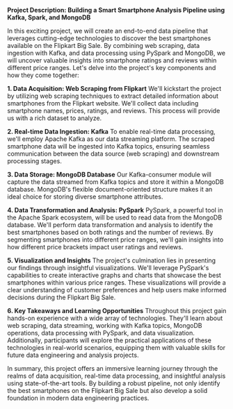 **Project Description: Building a Smart Smartphone Analysis Pipeline using Kafka, Spark, and MongoDB**

In this exciting project, we will create an end-to-end data pipeline that leverages cutting-edge technologies to discover the best smartphones available on the Flipkart Big Sale. By combining web scraping, data ingestion with Kafka, and data processing using PySpark and MongoDB, we will uncover valuable insights into smartphone ratings and reviews within different price ranges. Let's delve into the project's key components and how they come together:

**1. Data Acquisition: Web Scraping from Flipkart**
We'll kickstart the project by utilizing web scraping techniques to extract detailed information about smartphones from the Flipkart website. We'll collect data including smartphone names, prices, ratings, and reviews. This process will provide us with a rich dataset to analyze.

**2. Real-time Data Ingestion: Kafka**
To enable real-time data processing, we'll employ Apache Kafka as our data streaming platform. The scraped smartphone data will be ingested into Kafka topics, ensuring seamless communication between the data source (web scraping) and downstream processing stages.

**3. Data Storage: MongoDB Database**
Our Kafka-consumer module will capture the data streamed from Kafka topics and store it within a MongoDB database. MongoDB's flexible document-oriented structure makes it an ideal choice for storing diverse smartphone attributes.

**4. Data Transformation and Analysis: PySpark**
PySpark, a powerful tool in the Apache Spark ecosystem, will be used to read data from the MongoDB database. We'll perform data transformation and analysis to identify the best smartphones based on both ratings and the number of reviews. By segmenting smartphones into different price ranges, we'll gain insights into how different price brackets impact user ratings and reviews.

**5. Visualization and Insights**
The project's culmination lies in presenting our findings through insightful visualizations. We'll leverage PySpark's capabilities to create interactive graphs and charts that showcase the best smartphones within various price ranges. These visualizations will provide a clear understanding of customer preferences and help users make informed decisions during the Flipkart Big Sale.

**6. Key Takeaways and Learning Opportunities**
Throughout this project gain hands-on experience with a wide array of technologies. They'll learn about web scraping, data streaming, working with Kafka topics, MongoDB operations, data processing with PySpark, and data visualization. Additionally, participants will explore the practical applications of these technologies in real-world scenarios, equipping them with valuable skills for future data engineering and analysis projects.

In summary, this project offers an immersive learning journey through the realms of data acquisition, real-time data processing, and insightful analysis using state-of-the-art tools. By building a robust pipeline, not only identify the best smartphones on the Flipkart Big Sale but also develop a solid foundation in modern data engineering practices.
